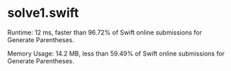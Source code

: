 # solve1.swift

Runtime: 12 ms, faster than 96.72% of Swift online submissions for Generate Parentheses.

Memory Usage: 14.2 MB, less than 59.49% of Swift online submissions for Generate Parentheses.
